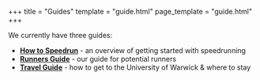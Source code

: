 +++
title = "Guides"
template = "guide.html"
page_template = "guide.html"
+++

We currently have three guides:

- [**How to Speedrun**](learn) - an overview of getting started with speedrunning
- [**Runners Guide**](runner) - our guide for potential runners
- [**Travel Guide**](travel) - how to get to the University of Warwick & where to stay